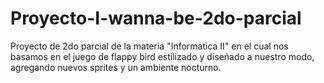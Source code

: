 # Proyecto-I-wanna-be-2do-parcial

Proyecto de 2do parcial de la materia "Informatica II" en el cual nos basamos en el juego de flappy bird estilizado y diseñado a nuestro modo, agregando nuevos sprites y un ambiente nocturno.
